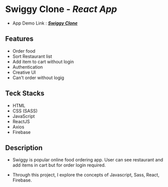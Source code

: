# Swiggy Clone - _React App_

-   App Demo Link : **_[Swiggy Clone](https://swiggy-clone-web-app.netlify.app/)_**

## Features

-   Order food
-   Sort Restaurant list
-   Add item to cart without login
-   Authentication
-   Creative UI
-   Can't order without logig

## Teck Stacks

-   HTML
-   CSS (SASS)
-   JavaScript
-   ReactJS
-   Axios
-   Firebase

## Description

-   Swiggy is popular online food ordering app. User can see restaurant and add items in cart but for order login required.

-   Through this project, I explore the concepts of Javascript, Sass, React, Firebase.
